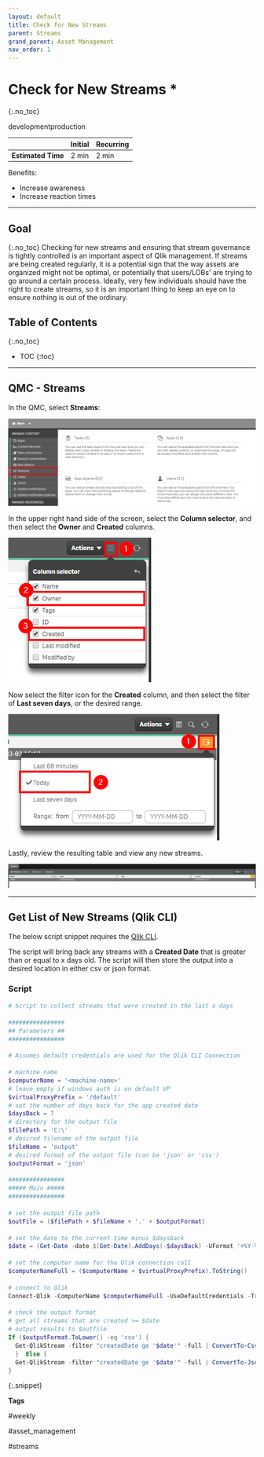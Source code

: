 ```yaml
---
layout: default
title: Check for New Streams
parent: Streams
grand_parent: Asset Management
nav_order: 1
---
```


# Check for New Streams <i class="fas fa-file-code fa-xs" title="API | Script Optional"></i>*
{:.no_toc}

<span class="label dev">development</span><span class="label prod">production</span>

|                                  		                    | Initial   | Recurring  |
|---------------------------------------------------------|-----------|------------|
| <i class="far fa-clock fa-sm"></i> **Estimated Time**   | 2 min     | 2 min     |

Benefits:

  - Increase awareness
  - Increase reaction times
  
-------------------------

## Goal
{:.no_toc}
Checking for new streams and ensuring that stream governance is tightly controlled is an important aspect of Qlik management. If streams are being created regularly, it is a potential sign that the way assets are organized might not be optimal, or potentially that users/LOBs' are trying to go around a certain process. Ideally, very few individuals should have the right to create streams, so it is an important thing to keep an eye on to ensure nothing is out of the ordinary.

## Table of Contents
{:.no_toc}

* TOC
{:toc}
-------------------------

## QMC - Streams

In the QMC, select **Streams**:

[![check_new_streams_native_1.png](images/check_new_streams_native_1.png)](https://raw.githubusercontent.com/eapowertools/qs-admin-playbook/master/docs/asset_management/streams/images/check_new_streams_native_1.png)

In the upper right hand side of the screen, select the **Column selector**, and then select the **Owner** and **Created** columns.

[![check_new_streams_native_2.png](images/check_new_streams_native_2.png)](https://raw.githubusercontent.com/eapowertools/qs-admin-playbook/master/docs/asset_management/streams/images/check_new_streams_native_2.png)

Now select the filter icon for the **Created** column, and then select the filter of **Last seven days**, or the desired range.

[![check_new_streams_native_3.png](images/check_new_streams_native_3.png)](https://raw.githubusercontent.com/eapowertools/qs-admin-playbook/master/docs/asset_management/streams/images/check_new_streams_native_3.png)

Lastly, review the resulting table and view any new streams.

[![check_new_streams_native_4.png](images/check_new_streams_native_4.png)](https://raw.githubusercontent.com/eapowertools/qs-admin-playbook/master/docs/asset_management/streams/images/check_new_streams_native_4.png)

-------------------------

## Get List of New Streams (Qlik CLI) <i class="fas fa-file-code fa-xs" title="API | Requires Script"></i>

The below script snippet requires the [Qlik CLI](../../tooling/qlik_cli.md).

The script will bring back any streams with a **Created Date** that is greater than or equal to x days old. The script will then store the output into a desired location in either csv or json format.

### Script
```powershell
# Script to collect streams that were created in the last x days

################
## Parameters ##
################

# Assumes default credentials are used for the Qlik CLI Connection

# machine name
$computerName = '<machine-name>'
# leave empty if windows auth is on default VP
$virtualProxyPrefix = '/default'
# set the number of days back for the app created date
$daysBack = 7
# directory for the output file
$filePath = 'C:\'
# desired filename of the output file
$fileName = 'output'
# desired format of the output file (can be 'json' or 'csv')
$outputFormat = 'json'

################
##### Main #####
################

# set the output file path
$outFile = ($filePath + $fileName + '.' + $outputFormat)

# set the date to the current time minus $daysback
$date = (Get-Date -date $(Get-Date).AddDays(-$daysBack) -UFormat '+%Y-%m-%dT%H:%M:%S.000Z').ToString()

# set the computer name for the Qlik connection call
$computerNameFull = ($computerName + $virtualProxyPrefix).ToString()

# connect to Qlik
Connect-Qlik -ComputerName $computerNameFull -UseDefaultCredentials -TrustAllCerts

# check the output format
# get all streams that are created >= $date
# output results to $outfile
If ($outputFormat.ToLower() -eq 'csv') {
  Get-QlikStream -filter "createdDate ge '$date'" -full | ConvertTo-Csv -NoTypeInformation | Set-Content $outFile
  }  Else {
  Get-QlikStream -filter "createdDate ge '$date'" -full | ConvertTo-Json | Set-Content $outFile
}
```
{:.snippet}

**Tags**

#weekly

#asset_management

#streams

&nbsp;
